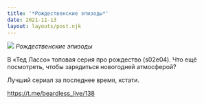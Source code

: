 ```yaml
---
title: '*Рождественские эпизоды*'
date: 2021-11-13
layout: layouts/post.njk
---
```


![](https://i.ibb.co/t309Ycj/file-65.jpg)
*Рождественские эпизоды*

В «Тед Лассо» топовая серия про рождество (s02e04). Что ещё посмотреть, чтобы зарядиться новогодней атмосферой?

Лучший сериал за последнее время, кстати.

https://t.me/beardless_live/138